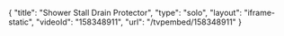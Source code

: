 {
    "title": "Shower Stall Drain Protector",
    "type": "solo",
    "layout": "iframe-static",
    "videoId": "158348911",
    "url": "\/tvpembed\/158348911"
}
